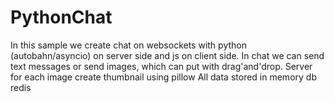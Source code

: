 # PythonChat
In this sample we create chat on websockets with python (autobahn/asyncio) on server side and js on client side.
In chat we can send text messages or send images, which can put with drag'and'drop.
Server for each image create thumbnail using pillow
All data stored in memory db redis
